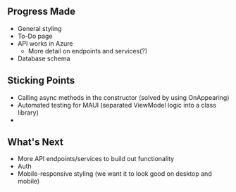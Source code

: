 ## Progress Made
- General styling
- To-Do page
- API works in Azure
  - More detail on endpoints and services(?)
- Database schema


## Sticking Points
- Calling async methods in the constructor (solved by using OnAppearing)
- Automated testing for MAUI (separated ViewModel logic into a class library)
- 

## What's Next
- More API endpoints/services to build out functionality
- Auth
- Mobile-responsive styling (we want it to look good on desktop and mobile)